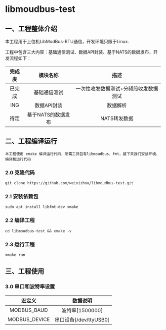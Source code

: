 # libmoudbus-test


## 一、工程整体介绍

本工程用于上位机LibModBus-RTU通信，开发环境只限于Linux.


工程中包含三大内容：基础通信测试、数据API封装、基于NATS的数据发布，开发流程如下：


| <center> 完成度 | <center> 模块名称| <center> 描述 |
| ----  | ----             | ---- |
| <center> 已完成 | <center> 基础通信测试 | <center> 一次性收发数据测试+分频段收发数据测试 |
| <center> ING | <center> 数据API封装 | <center> 数据解析 |
| <center> 待定 | <center> 基于NATS的数据发布 | <center> NATS转发数据 |


## 二、工程编译运行

``
    本工程使用 xmake 编译运行代码，所需工具包有libmoudbus、fmt，接下来我们安装环境、编译和运行代码
``

### 2.0 克隆代码

`` git clone https://github.com/weixizhou/libmoudbus-test.git ``


### 2.1 安装依赖包

`` sudo apt install libfmt-dev xmake ``


### 2.2 编译工程

`` cd libmoudbus-test && xmake -v ``


### 2.3 运行工程

`` xmake run ``


## 三、工程使用

### 3.0 串口和波特率设置

| <center> 宏定义 | <center> 数据说明 |
| ----  | ---- |
| <center> MODBUS_BAUD | <center> 波特率[1500000] |
| <center> MODBUS_DEVICE | <center> 串口设备[/dev/ttyUSB0] |


